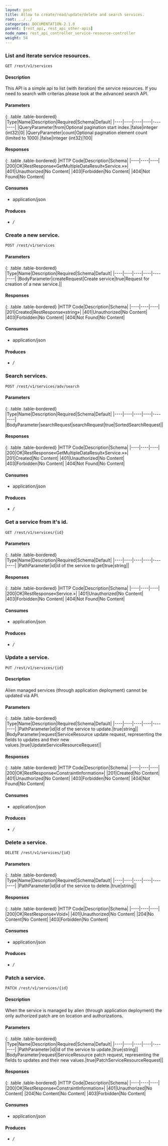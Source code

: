```yaml
---
layout: post
title: Allow to create/read/update/delete and search services.
root: ../../
categories: DOCUMENTATION-2.1.0
parent: [rest_api, rest_api_other-apis]
node_name: rest_api_controller_service-resource-controller
weight: 54
---
```


### List and iterate service resources.
```
GET /rest/v1/services
```

#### Description

This API is a simple api to list (with iteration) the service resources. If you need to search with criterias please look at the advanced search API.

#### Parameters

{: .table .table-bordered}
|Type|Name|Description|Required|Schema|Default|
|----|----|----|----|----|----|
|QueryParameter|from|Optional pagination start index.|false|integer (int32)|0|
|QueryParameter|count|Optional pagination element count (limited to 1000).|false|integer (int32)|100|


#### Responses

{: .table .table-bordered}
|HTTP Code|Description|Schema|
|----|----|----|
|200|OK|RestResponse«GetMultipleDataResult«Service.»»|
|401|Unauthorized|No Content|
|403|Forbidden|No Content|
|404|Not Found|No Content|


#### Consumes

* application/json

#### Produces

* */*

### Create a new service.
```
POST /rest/v1/services
```

#### Parameters

{: .table .table-bordered}
|Type|Name|Description|Required|Schema|Default|
|----|----|----|----|----|----|
|BodyParameter|createRequest|Create service|true|Request for creation of a new service.||


#### Responses

{: .table .table-bordered}
|HTTP Code|Description|Schema|
|----|----|----|
|201|Created|RestResponse«string»|
|401|Unauthorized|No Content|
|403|Forbidden|No Content|
|404|Not Found|No Content|


#### Consumes

* application/json

#### Produces

* */*

### Search services.
```
POST /rest/v1/services/adv/search
```

#### Parameters

{: .table .table-bordered}
|Type|Name|Description|Required|Schema|Default|
|----|----|----|----|----|----|
|BodyParameter|searchRequest|searchRequest|true|SortedSearchRequest||


#### Responses

{: .table .table-bordered}
|HTTP Code|Description|Schema|
|----|----|----|
|200|OK|RestResponse«GetMultipleDataResult«Service.»»|
|201|Created|No Content|
|401|Unauthorized|No Content|
|403|Forbidden|No Content|
|404|Not Found|No Content|


#### Consumes

* application/json

#### Produces

* */*

### Get a service from it's id.
```
GET /rest/v1/services/{id}
```

#### Parameters

{: .table .table-bordered}
|Type|Name|Description|Required|Schema|Default|
|----|----|----|----|----|----|
|PathParameter|id|Id of the service to get|true|string||


#### Responses

{: .table .table-bordered}
|HTTP Code|Description|Schema|
|----|----|----|
|200|OK|RestResponse«Service.»|
|401|Unauthorized|No Content|
|403|Forbidden|No Content|
|404|Not Found|No Content|


#### Consumes

* application/json

#### Produces

* */*

### Update a service.
```
PUT /rest/v1/services/{id}
```

#### Description

Alien managed services (through application deployment) cannot be updated via API.

#### Parameters

{: .table .table-bordered}
|Type|Name|Description|Required|Schema|Default|
|----|----|----|----|----|----|
|PathParameter|id|Id of the service to update.|true|string||
|BodyParameter|request|ServiceResource update request, representing the fields to updates and their new values.|true|UpdateServiceResourceRequest||


#### Responses

{: .table .table-bordered}
|HTTP Code|Description|Schema|
|----|----|----|
|200|OK|RestResponse«ConstraintInformation»|
|201|Created|No Content|
|401|Unauthorized|No Content|
|403|Forbidden|No Content|
|404|Not Found|No Content|


#### Consumes

* application/json

#### Produces

* */*

### Delete a service.
```
DELETE /rest/v1/services/{id}
```

#### Parameters

{: .table .table-bordered}
|Type|Name|Description|Required|Schema|Default|
|----|----|----|----|----|----|
|PathParameter|id|Id of the service to delete.|true|string||


#### Responses

{: .table .table-bordered}
|HTTP Code|Description|Schema|
|----|----|----|
|200|OK|RestResponse«Void»|
|401|Unauthorized|No Content|
|204|No Content|No Content|
|403|Forbidden|No Content|


#### Consumes

* application/json

#### Produces

* */*

### Patch a service.
```
PATCH /rest/v1/services/{id}
```

#### Description

When the service is managed by alien (through application deployment) the only authorized patch are on location and authorizations.

#### Parameters

{: .table .table-bordered}
|Type|Name|Description|Required|Schema|Default|
|----|----|----|----|----|----|
|PathParameter|id|Id of the service to update.|true|string||
|BodyParameter|request|ServiceResource patch request, representing the fields to updates and their new values.|true|PatchServiceResourceRequest||


#### Responses

{: .table .table-bordered}
|HTTP Code|Description|Schema|
|----|----|----|
|200|OK|RestResponse«ConstraintInformation»|
|401|Unauthorized|No Content|
|204|No Content|No Content|
|403|Forbidden|No Content|


#### Consumes

* application/json

#### Produces

* */*

